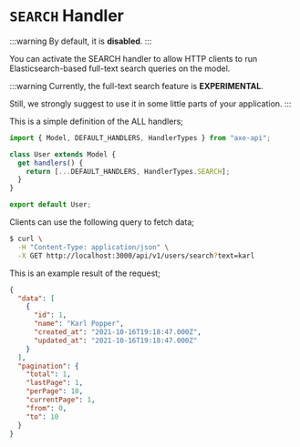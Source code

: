 # `SEARCH` Handler

:::warning
By default, it is **disabled**.
:::

You can activate the SEARCH handler to allow HTTP clients to run Elasticsearch-based full-text search queries on the model.

:::warning
Currently, the full-text search feature is **EXPERIMENTAL**.

Still, we strongly suggest to use it in some little parts of your application.
:::

This is a simple definition of the ALL handlers;

```ts
import { Model, DEFAULT_HANDLERS, HandlerTypes } from "axe-api";

class User extends Model {
  get handlers() {
    return [...DEFAULT_HANDLERS, HandlerTypes.SEARCH];
  }
}

export default User;
```

Clients can use the following query to fetch data;

```bash
$ curl \
  -H "Content-Type: application/json" \
  -X GET http://localhost:3000/api/v1/users/search?text=karl
```

This is an example result of the request;

```json
{
  "data": [
    {
      "id": 1,
      "name": "Karl Popper",
      "created_at": "2021-10-16T19:18:47.000Z",
      "updated_at": "2021-10-16T19:18:47.000Z"
    }
  ],
  "pagination": {
    "total": 1,
    "lastPage": 1,
    "perPage": 10,
    "currentPage": 1,
    "from": 0,
    "to": 10
  }
}
```
